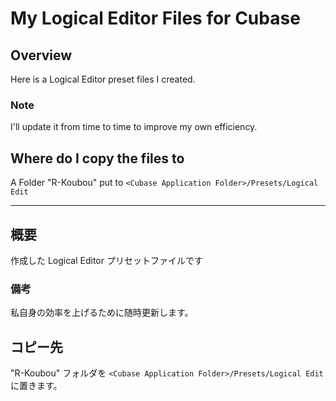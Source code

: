 # My Logical Editor Files for Cubase

## Overview

Here is a Logical Editor preset files I created.

### Note

I'll update it from time to time to improve my own efficiency.


## Where do I copy the files to

A Folder "R-Koubou" put to `<Cubase Application Folder>/Presets/Logical Edit`

<hr />

## 概要

作成した Logical Editor プリセットファイルです


### 備考

私自身の効率を上げるために随時更新します。

## コピー先

"R-Koubou" フォルダを `<Cubase Application Folder>/Presets/Logical Edit` に置きます。
